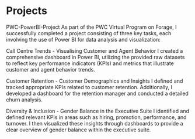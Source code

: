 # Projects
PWC-PowerBI-Project
As part of the PWC Virtual Program on Forage, I successfully completed a project consisting of three key tasks, each involving the use of Power BI for data analysis and visualization:

Call Centre Trends - Visualising Customer and Agent Behavior
I created a comprehensive dashboard in Power BI, utilizing the provided raw datasets to reflect key performance indicators (KPIs) and metrics that illustrate customer and agent behavior trends.

Customer Retention - Customer Demographics and Insights
I defined and tracked appropriate KPIs related to customer retention. Additionally, I developed a dashboard for the retention manager and conducted a detailed churn analysis.

Diversity & Inclusion - Gender Balance in the Executive Suite
I identified and defined relevant KPIs in areas such as hiring, promotion, performance, and turnover. I then visualized these insights through dashboards to provide a clear overview of gender balance within the executive suite.
